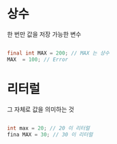# 상수

한 번만 값을 저장 가능한 변수

```java

final int MAX = 200; // MAX 는 상수
MAX  = 100; // Error

```

# 리터럴

그 자체로 값을 의미하는 것

```java

int max = 20; // 20 이 리터럴
fina MAX = 30; // 30 이 리터럴

```

